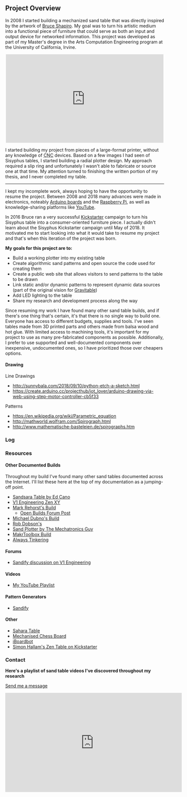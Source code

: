 ## Project Overview

In 2008 I started building a mechanized sand table that was directly inspired by the artwork of
[Bruce Shapiro](http://www.taomc.com).
My goal was to turn his artistic medium into a functional piece of furniture that could serve as both
an input and output device for networked information. This project was developed as part of
my Master's degree in the Arts Computation Engineering program at the University of California, Irvine.

<div style="text-align: center"><iframe src="https://player.vimeo.com/video/52132828?title=0&byline=0&portrait=0&color=ff9933" class="banner" width="500" height="281" frameborder="0" scrolling="none" webkitAllowFullScreen mozallowfullscreen allowFullScreen></iframe></div>

I started building my project from pieces of a large-format printer, without any knowledge of
<abbr title="Computer Numerical Controlled">CNC</abbr> devices. Based on a
few images I had seen of Sisyphus tables, I started building a radial plotter design. My approach
required a slip ring and unfortunately
I wasn't able to fabricate or source one at that time. My attention turned to finishing the written portion of
my thesis, and I never completed my table.

<hr />

I kept my incomplete work, always hoping to have the opportunity to resume the project. Between 2008 and 2018
many advances were made in electronics, noteably 
[Arduino boards](https://www.arduino.cc/en/main/boards) and the [Raspberry Pi](https://www.raspberrypi.org/products/),
as well as knowledge-sharing platforms like [YouTube](https://youtube.com).

In 2016 Bruce ran a very successful [Kickstarter](https://www.kickstarter.com/projects/1199521315/sisyphus-the-kinetic-art-table)
campaign to turn his Sisyphus table into a consumer-oriented furniture piece. I actually didn't learn about the Sisyphus Kickstarter campaign until May of 2018. It motivated me to start
looking into what it would take to resume my project and that's when this iteration of the project was born.

**My goals for this project are to:**

 - Build a working plotter into my existing table
 - Create algorithmic sand patterns and open source the code used for creating them
 - Create a public web site that allows visitors to send patterns to the table to be drawn
 - Link static and/or dynamic patterns to represent dynamic data sources (part of the original vision for [Gravitable](https://markroland.com/portfolio/gravitable))
 - Add LED lighting to the table
 - Share my research and development process along the way

Since resuming my work I have found many other sand table builds, and if there's one thing that's certain,
it's that there is no single way to build one. Everyone has access to different budgets,
supplies and tools. I've seen tables made from 3D printed parts and
others made from balsa wood and hot glue. With limited access to machining tools, it's important for my project
to use as many pre-fabricated components as possible. Additionally, I prefer to use supported and well-documented
components over inexpensive, undocumented ones, so I have prioritized those over cheapers options.

#### Drawing

Line Drawings
 - http://sunnybala.com/2018/09/10/python-etch-a-sketch.html
 - https://create.arduino.cc/projecthub/iot_lover/arduino-drawing-via-web-using-step-motor-controller-cb5f33

Patterns
 - https://en.wikipedia.org/wiki/Parametric_equation
 - http://mathworld.wolfram.com/Spirograph.html
 - http://www.mathematische-basteleien.de/spirographs.htm

### Log

### Resources

#### Other Documented Builds
Throughout my build I've found many other sand tables documented across the Internet. I'll list these here at the
top of my documentation as a jumping-off point.

 - [Sandsara Table by Ed Cano](https://www.kickstarter.com/projects/edcano/sandsara)
 - [V1 Engineering Zen XY](https://www.v1engineering.com/zenxy/)
 - [Mark Rehorst's Build](https://drmrehorst.blogspot.com/2018/10/a-3d-printed-sand-table-spice-must-flow.html)
   - [Open Builds Forum Post](https://openbuilds.com/builds/the-spice-must-flow-a-corexy-sand-table.7807/)
 - [Michael Dubno's Build](http://dubno.com/sandtable/index.html)
 - [Rob Dobson's](https://robdobson.com/2017/02/a-line-in-the-sand/)
 - [Sand Plotter by The Mechatronics Guy](https://tinkerings.org/2016/07/21/my-coffee-table-is-a-robot-the-sand-plotter/)
 - [MakrToolbox Build](https://www.instructables.com/id/Zen-Garden-CNC-End-Table/)
 - [Always Tinkering](https://alwaystinkering.com/2020/01/14/diy-kinetic-sand-art-table/)

#### Forums

 - [Sandify discussion on V1 Engineering](https://www.v1engineering.com/forum/topic/does-this-count-as-a-build)

#### Videos

- [My YouTube Playlist](https://www.youtube.com/playlist?list=PLvB5haKJbU3gAIbd7pgwSGlissy1iIUOg)

#### Pattern Generators

- [Sandify](https://jeffeb3.github.io/sandify/)

#### Other

- [Sahara Table](https://saharatable.com)
- [Mechanised Chess Board](https://github.com/2083008/GhostChess)
- [iBoardbot](https://www.jjrobots.com/the-iboardbot/)
- [Simon Hallam's Zen Table on Kickstarter](https://www.kickstarter.com/projects/fnbrit/zen-table)

### Contact
**Here's a playlist of sand table videos I've discovered throughout my research**

[Send me a message](https://markroland.com/contact)
<iframe width="560" height="315" src="https://www.youtube.com/embed/videoseries?list=PLvB5haKJbU3gAIbd7pgwSGlissy1iIUOg" frameborder="0" allow="autoplay; encrypted-media" allowfullscreen></iframe>
